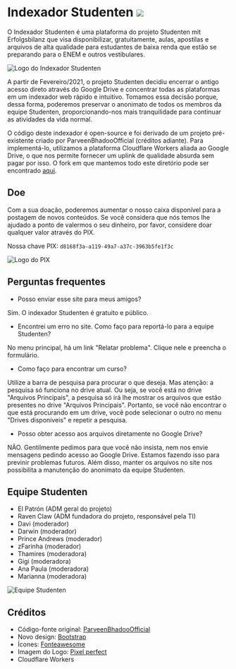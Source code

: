 # Indexador Studenten [![](https://data.jsdelivr.com/v1/package/gh/projetostudenten/Google-Drive-Index/badge)](https://www.jsdelivr.com/package/gh/projetostudenten/Google-Drive-Index)

O Indexador Studenten é uma plataforma do projeto Studenten mit Erfolgsbilanz que visa disponibilizar, gratuitamente, aulas, apostilas e arquivos de alta qualidade para estudantes de baixa renda que estão se preparando para o ENEM e outros vestibulares. 

![Logo do Indexador Studenten](https://github.com/projetostudenten/Google-Drive-Index/blob/master/images/logo-preta.png)

A partir de Fevereiro/2021, o projeto Studenten decidiu encerrar o antigo acesso direto através do Google Drive e concentrar todas as plataformas em um indexador web rápido e intuitivo. Tomamos essa decisão porque, dessa forma, poderemos preservar o anonimato de todos os membros da equipe Studenten, proporcionando-nos mais tranquilidade para continuar as atividades da vida normal.

O código deste indexador é open-source e foi derivado de um projeto pré-existente criado por ParveenBhadooOfficial (créditos adiante). Para implementá-lo, utilizamos a plataforma Cloudflare Workers aliada ao Google Drive, o que nos permite fornecer um uplink de qualidade absurda sem pagar por isso. O fork em que mantemos todo este diretório pode ser encontrado [aqui](https://github.com/projetostudenten/Google-Drive-Index).

## Doe

Com a sua doação, poderemos aumentar o nosso caixa disponível para a postagem de novos conteúdos. Se você considera que nós temos lhe ajudado a ponto de valermos o seu dinheiro, por favor, considere doar qualquer valor através do PIX.

Nossa chave PIX: ```d8168f3a-a119-49a7-a37c-3963b5fe1f3c```

![Logo do PIX](https://github.com/projetostudenten/Google-Drive-Index/blob/master/images/logo_pix.png)

## Perguntas frequentes

* Posso enviar esse site para meus amigos?

Sim. O indexador Studenten é gratuito e público.

* Encontrei um erro no site. Como faço para reportá-lo para a equipe Studenten?

No menu principal, há um link "Relatar problema". Clique nele e preencha o formulário.

* Como faço para encontrar um curso?

Utilize a barra de pesquisa para procurar o que deseja. Mas atenção: a pesquisa só funciona no drive atual. Ou seja, se você está no drive "Arquivos Principais", a pesquisa só irá lhe mostrar os arquivos que estão presentes no drive "Arquivos Principais". Portanto, se você não encontrar o que está procurando em um drive, você pode selecionar o outro no menu "Drives disponíveis" e repetir a pesquisa.

* Posso obter acesso aos arquivos diretamente no Google Drive?

NÃO. Gentilmente pedimos para que você não insista, nem nos envie mensagens pedindo acesso ao Google Drive. Estamos fazendo isso para previnir problemas futuros. Além disso, manter os arquivos no site nos possibilita a manutenção do anonimato da equipe Studenten.

## Equipe Studenten

* El Patrón (ADM geral do projeto)
* Raven Claw (ADM fundadora do projeto, responsável pela TI)
* Davi (moderador)
* Darwin (moderador)
* Prince Andrews (moderador)
* zFarinha (moderador)
* Thamires (moderadora)
* Gigi (moderadora)
* Ana Paula (moderadora)
* Marianna (moderadora)

![Equipe Studenten](https://github.com/projetostudenten/Google-Drive-Index/blob/master/images/team.png)

## Créditos

* Código-fonte original: [ParveenBhadooOfficial](https://github.com/ParveenBhadooOfficial/Google-Drive-Index)
* Novo design: [Bootstrap](https://getbootstrap.com)
* Ícones: [Fonteawesome](https://fontawesome.com/)
* Imagem do Logo: [Pixel perfect](https://www.flaticon.com/authors/pixel-perfect)
* Cloudflare Workers

